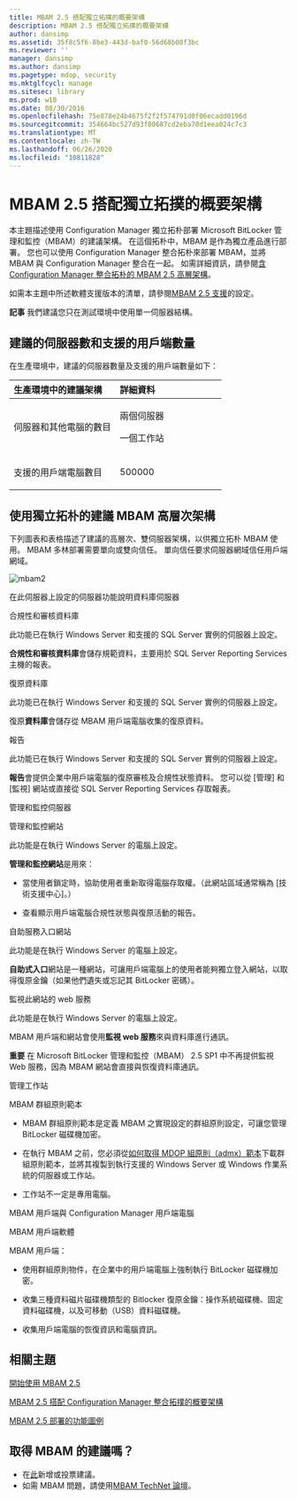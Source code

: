 ```yaml
---
title: MBAM 2.5 搭配獨立拓撲的概要架構
description: MBAM 2.5 搭配獨立拓撲的概要架構
author: dansimp
ms.assetid: 35f8c5f6-8be3-443d-baf0-56d68b08f3bc
ms.reviewer: ''
manager: dansimp
ms.author: dansimp
ms.pagetype: mdop, security
ms.mktglfcycl: manage
ms.sitesec: library
ms.prod: w10
ms.date: 08/30/2016
ms.openlocfilehash: 75e878e24b4675f2f2f574791d0f06ecadd0196d
ms.sourcegitcommit: 354664bc527d93f80687cd2eba70d1eea024c7c3
ms.translationtype: MT
ms.contentlocale: zh-TW
ms.lasthandoff: 06/26/2020
ms.locfileid: "10811828"
---
```

# MBAM 2.5 搭配獨立拓撲的概要架構


本主題描述使用 Configuration Manager 獨立拓朴部署 Microsoft BitLocker 管理和監控（MBAM）的建議架構。 在這個拓朴中，MBAM 是作為獨立產品進行部署。 您也可以使用 Configuration Manager 整合拓朴來部署 MBAM，並將 MBAM 與 Configuration Manager 整合在一起。 如需詳細資訊，請參閱[含 Configuration Manager 整合拓朴的 MBAM 2.5 高層架構](high-level-architecture-of-mbam-25-with-configuration-manager-integration-topology.md)。

如需本主題中所述軟體支援版本的清單，請參閱[MBAM 2.5 支援](mbam-25-supported-configurations.md)的設定。

**記事** 我們建議您只在測試環境中使用單一伺服器結構。

 

## 建議的伺服器數和支援的用戶端數量


在生產環境中，建議的伺服器數量及支援的用戶端數量如下：

<table>
<colgroup>
<col width="50%" />
<col width="50%" />
</colgroup>
<thead>
<tr class="header">
<th align="left">生產環境中的建議架構</th>
<th align="left">詳細資料</th>
</tr>
</thead>
<tbody>
<tr class="odd">
<td align="left"><p>伺服器和其他電腦的數目</p></td>
<td align="left"><p>兩個伺服器</p>
<p>一個工作站</p></td>
</tr>
<tr class="even">
<td align="left"><p>支援的用戶端電腦數目</p></td>
<td align="left"><p>500000</p></td>
</tr>
</tbody>
</table>

 

## 使用獨立拓朴的建議 MBAM 高層次架構


下列圖表和表格描述了建議的高層次、雙伺服器架構，以供獨立拓朴 MBAM 使用。 MBAM 多林部署需要單向或雙向信任。 單向信任要求伺服器網域信任用戶端網域。

![mbam2](images/mbam2-5-2servers.png)

在此伺服器上設定的伺服器功能說明資料庫伺服器

合規性和審核資料庫

此功能已在執行 Windows Server 和支援的 SQL Server 實例的伺服器上設定。

**合規性和審核資料庫**會儲存規範資料，主要用於 SQL Server Reporting Services 主機的報表。

復原資料庫

此功能已在執行 Windows Server 和支援的 SQL Server 實例的伺服器上設定。

復原**資料庫**會儲存從 MBAM 用戶端電腦收集的復原資料。

報告

此功能已在執行 Windows Server 和支援的 SQL Server 實例的伺服器上設定。

**報告**會提供企業中用戶端電腦的復原審核及合規性狀態資料。 您可以從 [管理] 和 [監視] 網站或直接從 SQL Server Reporting Services 存取報表。

管理和監控伺服器

管理和監控網站

此功能是在執行 Windows Server 的電腦上設定。

**管理和監控網站**是用來：

-   當使用者鎖定時，協助使用者重新取得電腦存取權。（此網站區域通常稱為 [技術支援中心]。）

-   查看顯示用戶端電腦合規性狀態與復原活動的報告。

自助服務入口網站

此功能是在執行 Windows Server 的電腦上設定。

**自助式入口**網站是一種網站，可讓用戶端電腦上的使用者能夠獨立登入網站，以取得復原金鑰（如果他們遺失或忘記其 BitLocker 密碼）。

監視此網站的 web 服務

此功能是在執行 Windows Server 的電腦上設定。

MBAM 用戶端和網站會使用**監視 web 服務**來與資料庫進行通訊。

**重要** 在 Microsoft BitLocker 管理和監控（MBAM） 2.5 SP1 中不再提供監視 Web 服務，因為 MBAM 網站會直接與恢復資料庫通訊。

 

管理工作站

MBAM 群組原則範本

-   MBAM 群組原則範本是定義 MBAM 之實現設定的群組原則設定，可讓您管理 BitLocker 磁碟機加密。

-   在執行 MBAM 之前，您必須從[如何取得 MDOP 組原則（admx）範本](https://go.microsoft.com/fwlink/p/?LinkId=393941)下載群組原則範本，並將其複製到執行支援的 Windows Server 或 Windows 作業系統的伺服器或工作站。

-   工作站不一定是專用電腦。

MBAM 用戶端與 Configuration Manager 用戶端電腦

MBAM 用戶端軟體

MBAM 用戶端：

-   使用群組原則物件，在企業中的用戶端電腦上強制執行 BitLocker 磁碟機加密。

-   收集三種資料磁片磁碟機類型的 Bitlocker 復原金鑰：操作系統磁碟機、固定資料磁碟機，以及可移動（USB）資料磁碟機。

-   收集用戶端電腦的恢復資訊和電腦資訊。



## 相關主題


[開始使用 MBAM 2.5](getting-started-with-mbam-25.md)

[MBAM 2.5 搭配 Configuration Manager 整合拓撲的概要架構](high-level-architecture-of-mbam-25-with-configuration-manager-integration-topology.md)

[MBAM 2.5 部署的功能圖例](illustrated-features-of-an-mbam-25-deployment.md)

 

## 取得 MBAM 的建議嗎？
- 在[此](http://mbam.uservoice.com/forums/268571-microsoft-bitlocker-administration-and-monitoring)新增或投票建議。 
- 如需 MBAM 問題，請使用[MBAM TechNet 論壇](https://social.technet.microsoft.com/Forums/home?forum=mdopmbam)。 






